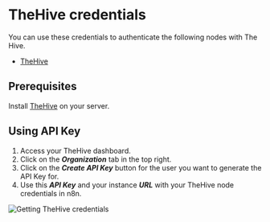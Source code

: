 # TheHive credentials

You can use these credentials to authenticate the following nodes with The Hive.

- [TheHive](/integrations/builtin/app-nodes/n8n-nodes-base.thehive/)

## Prerequisites

Install [TheHive](https://github.com/TheHive-Project/TheHiveDocs/blob/master/installation/install-guide.md) on your server.

## Using API Key

1. Access your TheHive dashboard.
2. Click on the ***Organization*** tab in the top right.
3. Click on the ***Create API Key*** button for the user you want to generate the API Key for.
4. Use this ***API Key*** and your instance ***URL*** with your TheHive node credentials in n8n.

![Getting TheHive credentials](/_images/integrations/builtin/credentials/thehive/using-api.gif)
